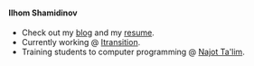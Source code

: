#### Ilhom Shamidinov 

- Check out my [blog](https://t.me/inspired_engineer) and my [resume](https://docs.google.com/document/d/1hwDKQHfXI7y-B0HFGTy4wdEVSkLL79KOkQGo0Am5pBs/edit?usp=sharing).
- Currently working @ [Itransition](https://www.itransition.com/).
- Training students to computer programming @ [Najot Ta'lim](https://najottalim.uz/).
